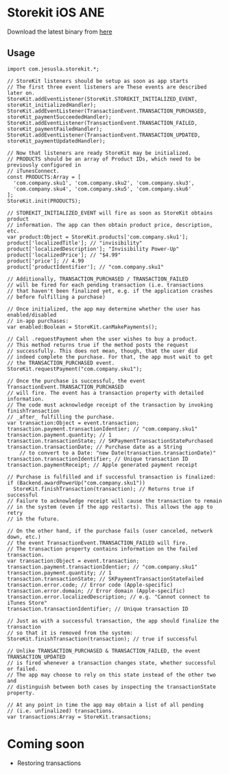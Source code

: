 Storekit iOS ANE
================
Download the latest binary from [here](ane-storekit/wiki/storekit.ane)

Usage
-----
    import com.jesusla.storekit.*;

    // StoreKit listeners should be setup as soon as app starts
    // The first three event listeners are These events are described later on.
    StoreKit.addEventListener(StoreKit.STOREKIT_INITIALIZED_EVENT, storeKit_initializedHandler);
    StoreKit.addEventListener(TransactionEvent.TRANSACTION_PURCHASED, storeKit_paymentSucceededHandler);
    StoreKit.addEventListener(TransactionEvent.TRANSACTION_FAILED, storeKit_paymentFailedHandler);
    StoreKit.addEventListener(TransactionEvent.TRANSACTION_UPDATED, storeKit_paymentUpdatedHandler);

    // Now that listeners are ready StoreKit may be initialized.
    // PRODUCTS should be an array of Product IDs, which need to be previously configured in
    // iTunesConnect.
    const PRODUCTS:Array = [
      'com.company.sku1', 'com.company.sku2', 'com.company.sku3',
      'com.company.sku4', 'com.company.sku5', 'com.company.sku6'
    ];
    StoreKit.init(PRODUCTS);

    // STOREKIT_INITIALIZED_EVENT will fire as soon as StoreKit obtains product
    // information. The app can then obtain product price, description, etc.
    var product:Object = StoreKit.products['com.company.sku1'];
    product['localizedTitle']; // "invisibility"
    product['localizedDescription']; "Invisibility Power-Up"
    product['localizedPrice']; // "$4.99"
    product['price']; // 4.99
    product['productIdentifier']; // "com.company.sku1"

    // Additionally, TRANSACTION_PURCHASED / TRANSACTION_FAILED
    // will be fired for each pending transaction (i.e. transactions
    // that haven't been finalized yet, e.g. if the application crashes
    // before fulfilling a purchase)

    // Once initialized, the app may determine whether the user has enabled/disabled
    // in-app purchases:
    var enabled:Boolean = StoreKit.canMakePayments();

    // Call .requestPayment when the user wishes to buy a product.
    // This method returns true if the method posts the request
    // successfully. This does not mean, though, that the user did
    // indeed complete the purchase. For that, the app must wait to get
    // the TRANSACTION_PURCHASED event.
    StoreKit.requestPayment("com.company.sku1");

    // Once the purchase is successful, the event TransactionEvent.TRANSACTION_PURCHASED
    // will fire. The event has a transaction property with detailed information.
    // The code must acknowledge receipt of the transaction by invoking finishTransaction
    // _after_ fulfilling the purchase.
    var transaction:Object = event.transaction;
    transaction.payment.transactionIdentier; // "com.company.sku1"
    transaction.payment.quantity; // 1
    transaction.transactionState; // SKPaymentTransactionStatePurchased
    transaction.transactionDate; // Purchase date as a String
        // to convert to a Date: "new Date(transaction.transactionDate)"
    transaction.transactionIdentifier; // Unique transaction ID
    transaction.paymentReceipt; // Apple generated payment receipt

    // Purchase is fulfilled and if successful transaction is finalized:
    if (Backend.awardPowerUp("com.company.sku1"))
      StoreKit.finishTransaction(transaction); // Returns true if successful
    // Failure to acknowledge receipt will cause the transaction to remain
    // in the system (even if the app restarts). This allows the app to retry
    // in the future.

    // On the other hand, if the purchase fails (user canceled, network down, etc.)
    // the event TransactionEvent.TRANSACTION_FAILED will fire.
    // The transaction property contains information on the failed transaction.
    var transaction:Object = event.transaction;
    transaction.payment.transactionIdentier; // "com.company.sku1"
    transaction.payment.quantity; // 1
    transaction.transactionState; // SKPaymentTransactionStateFailed
    transaction.error.code; // Error code (Apple-specific)
    transaction.error.domain; // Error domain (Apple-specific)
    transaction.error.localizedDescription; // e.g. "Cannot connect to iTunes Store"
    transaction.transactionIdentifier; // Unique transaction ID

    // Just as with a successful transaction, the app should finalize the transaction
    // so that it is removed from the system:
    StoreKit.finishTransaction(transaction); // true if successful

    // Unlike TRANSACTION_PURCHASED & TRANSACTION_FAILED, the event TRANSACTION_UPDATED
    // is fired whenever a transaction changes state, whether successful or failed.
    // The app may choose to rely on this state instead of the other two and
    // distinguish between both cases by inspecting the transactionState property.

    // At any point in time the app may obtain a list of all pending
    // (i.e. unfinalized) transactions.
    var transactions:Array = StoreKit.transactions;

Coming soon
===========
* Restoring transactions
